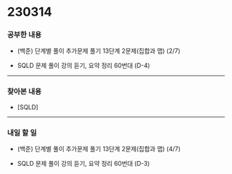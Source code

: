 # 230314

### 공부한 내용

- (백준) 단계별 풀이 추가문제 풀기 13단계 2문제(집합과 맵) (2/7)

- SQLD 문제 풀이 강의 듣기, 요약 정리 60번대 (D-4)

---

### 찾아본 내용

- [SQLD]

---

### 내일 할 일

- (백준) 단계별 풀이 추가문제 풀기 13단계 2문제(집합과 맵) (4/7)

- SQLD 문제 풀이 강의 듣기, 요약 정리 60번대 (D-3)

